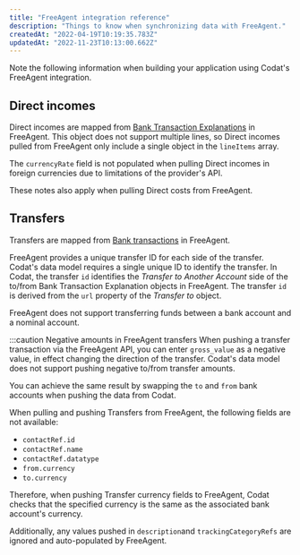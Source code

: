```yaml
---
title: "FreeAgent integration reference"
description: "Things to know when synchronizing data with FreeAgent."
createdAt: "2022-04-19T10:19:35.783Z"
updatedAt: "2022-11-23T10:13:00.662Z"
---
```


Note the following information when building your application using Codat's FreeAgent integration.

## Direct incomes

Direct incomes are mapped from <a className="external" href="https://dev.freeagent.com/docs/bank_transaction_explanations" target="_blank">Bank Transaction Explanations</a> in FreeAgent. This object does not support multiple lines, so Direct incomes pulled from FreeAgent only include a single object in the `lineItems` array.

The `currencyRate` field is not populated when pulling Direct incomes in foreign currencies due to limitations of the provider's API.

These notes also apply when pulling Direct costs from FreeAgent.

## Transfers

Transfers are mapped from <a className="external" href="https://dev.freeagent.com/docs/bank_transactions" target="_blank">Bank transactions</a> in FreeAgent.

FreeAgent provides a unique transfer ID for each side of the transfer. Codat's data model requires a single unique ID to identify the transfer. In Codat, the transfer `id` identifies the _Transfer to Another Account_ side of the to/from Bank Transaction Explanation objects in FreeAgent. The transfer `id` is derived from the `url` property of the _Transfer to_ object.

FreeAgent does not support transferring funds between a bank account and a nominal account.

:::caution Negative amounts in FreeAgent transfers
When pushing a transfer transaction via the FreeAgent API, you can enter `gross_value` as a negative value, in effect changing the direction of the transfer. Codat's data model does not support pushing negative to/from transfer amounts.

You can achieve the same result by swapping the `to` and `from` bank accounts when pushing the data from Codat.

When pulling and pushing Transfers from FreeAgent, the following fields are not available:

- `contactRef.id`
- `contactRef.name`
- `contactRef.datatype`
- `from.currency`
- `to.currency`

Therefore, when pushing Transfer currency fields to FreeAgent, Codat checks that the specified currency is the same as the associated bank account's currency.

Additionally, any values pushed in `description`and `trackingCategoryRefs` are ignored and auto-populated by FreeAgent.
